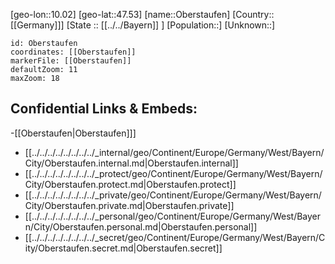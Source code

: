 ﻿---
location: [47.53,10.02]
mapzoom: [7,12] 
mapmarker: city 
type: City
tags:
- geo/City


SpocWebEntityId: 33046
isDeleted: false
confidential: public

---
[geo-lon::10.02]
[geo-lat::47.53]
[name::Oberstaufen]
[Country::[[Germany]]]
[State :: [[../../Bayern]] ]
[Population::]
[Unknown::]


```leaflet
id: Oberstaufen
coordinates: [[Oberstaufen]]
markerFile: [[Oberstaufen]]
defaultZoom: 11 
maxZoom: 18
```


## Confidential Links & Embeds: 
-[[Oberstaufen|Oberstaufen]]] 
- [[../../../../../../../../_internal/geo/Continent/Europe/Germany/West/Bayern/City/Oberstaufen.internal.md|Oberstaufen.internal]] 
- [[../../../../../../../../_protect/geo/Continent/Europe/Germany/West/Bayern/City/Oberstaufen.protect.md|Oberstaufen.protect]] 
- [[../../../../../../../../_private/geo/Continent/Europe/Germany/West/Bayern/City/Oberstaufen.private.md|Oberstaufen.private]] 
- [[../../../../../../../../_personal/geo/Continent/Europe/Germany/West/Bayern/City/Oberstaufen.personal.md|Oberstaufen.personal]] 
- [[../../../../../../../../_secret/geo/Continent/Europe/Germany/West/Bayern/City/Oberstaufen.secret.md|Oberstaufen.secret]] 

